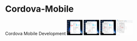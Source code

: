 # Cordova-Mobile
Cordova Mobile Development
 <img src="images/bandicam 2020-11-16 16-42-56-808.jpg" alt="Girl in a jacket" width="50" height="50"> 
  <img src="images/bandicam 2020-11-16 16-43-16-194.jpg" alt="Girl in a jacket" width="50" height="50"> 
   <img src="images/bandicam 2020-11-16 16-43-46-126.jpg" alt="Girl in a jacket" width="50" height="50"> 
    <img src="images/bandicam 2020-11-16 16-44-36-381.jpg" alt="Girl in a jacket" width="50" height="50"> 
